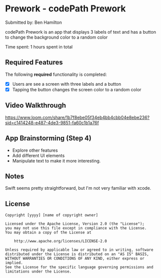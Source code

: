 # Prework - codePath Prework

Submitted by: Ben Hamilton

codePath Prework is an app that displays 3 labels of text and has a button to change the background color to a random color

Time spent: 1 hours spent in total

## Required Features

The following **required** functionality is completed:

- [X] Users are see a screen with three labels and a button
- [X] Tapping the button changes the screen color to a random color
 
## Video Walkthrough

https://www.loom.com/share/1b7f8ebe05f34eb4bb4cbb04e8ebe236?sid=c1414248-e487-4de3-9851-fa60c1b1a76f

## App Brainstorming (Step 4)
- Explore other features
- Add different UI elements
- Manipulate text to make it more interesting.

## Notes

Swift seems pretty straightforward, but I'm not very familiar with xcode.
## License

    Copyright [yyyy] [name of copyright owner]

    Licensed under the Apache License, Version 2.0 (the "License");
    you may not use this file except in compliance with the License.
    You may obtain a copy of the License at

        http://www.apache.org/licenses/LICENSE-2.0

    Unless required by applicable law or agreed to in writing, software
    distributed under the License is distributed on an "AS IS" BASIS,
    WITHOUT WARRANTIES OR CONDITIONS OF ANY KIND, either express or implied.
    See the License for the specific language governing permissions and
    limitations under the License.
